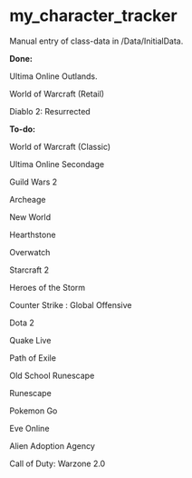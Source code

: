 # my_character_tracker

Manual entry of class-data in /Data/InitialData.

**Done:**

Ultima Online Outlands.

World of Warcraft (Retail)

Diablo 2: Resurrected

**To-do:**

World of Warcraft (Classic)

Ultima Online Secondage

Guild Wars 2

Archeage

New World

Hearthstone

Overwatch

Starcraft 2

Heroes of the Storm

Counter Strike : Global Offensive

Dota 2

Quake Live

Path of Exile

Old School Runescape

Runescape

Pokemon Go

Eve Online

Alien Adoption Agency

Call of Duty: Warzone 2.0
